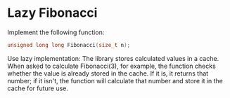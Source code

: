 # Lazy Fibonacci

Implement the following function:
```C++
unsigned long long Fibonacci(size_t n);
```

Use lazy implementation: The library stores calculated values in a cache. When asked to calculate Fibonacci(3), for example, the function checks whether the value is already stored in the cache. If it is, it returns that number; if it isn't, the function will calculate that number and store it in the cache for future use.
